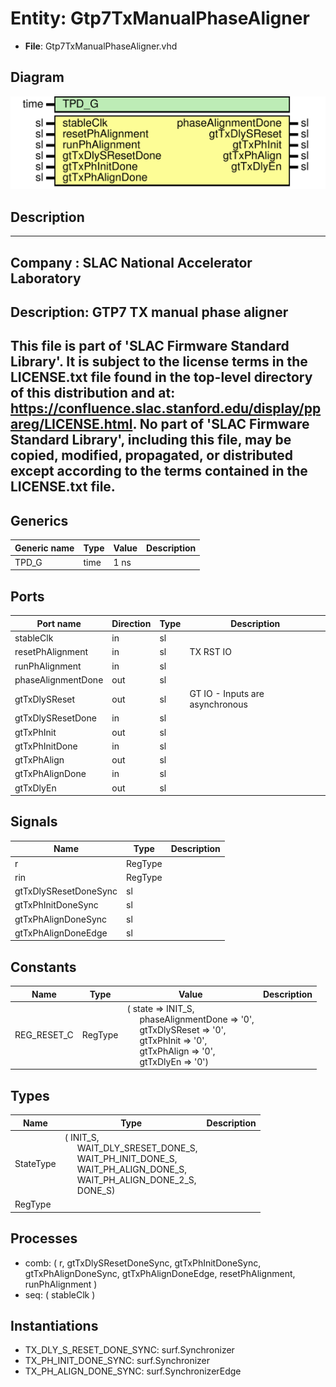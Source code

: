 # Entity: Gtp7TxManualPhaseAligner

- **File**: Gtp7TxManualPhaseAligner.vhd
## Diagram

![Diagram](Gtp7TxManualPhaseAligner.svg "Diagram")
## Description

-----------------------------------------------------------------------------
 Company    : SLAC National Accelerator Laboratory
-----------------------------------------------------------------------------
 Description: GTP7 TX manual phase aligner
-----------------------------------------------------------------------------
 This file is part of 'SLAC Firmware Standard Library'.
 It is subject to the license terms in the LICENSE.txt file found in the
 top-level directory of this distribution and at:
    https://confluence.slac.stanford.edu/display/ppareg/LICENSE.html.
 No part of 'SLAC Firmware Standard Library', including this file,
 may be copied, modified, propagated, or distributed except according to
 the terms contained in the LICENSE.txt file.
-----------------------------------------------------------------------------
## Generics

| Generic name | Type | Value | Description |
| ------------ | ---- | ----- | ----------- |
| TPD_G        | time | 1 ns  |             |
## Ports

| Port name          | Direction | Type | Description                     |
| ------------------ | --------- | ---- | ------------------------------- |
| stableClk          | in        | sl   |                                 |
| resetPhAlignment   | in        | sl   | TX RST IO                       |
| runPhAlignment     | in        | sl   |                                 |
| phaseAlignmentDone | out       | sl   |                                 |
| gtTxDlySReset      | out       | sl   | GT IO - Inputs are asynchronous |
| gtTxDlySResetDone  | in        | sl   |                                 |
| gtTxPhInit         | out       | sl   |                                 |
| gtTxPhInitDone     | in        | sl   |                                 |
| gtTxPhAlign        | out       | sl   |                                 |
| gtTxPhAlignDone    | in        | sl   |                                 |
| gtTxDlyEn          | out       | sl   |                                 |
## Signals

| Name                  | Type    | Description |
| --------------------- | ------- | ----------- |
| r                     | RegType |             |
|  rin                  | RegType |             |
| gtTxDlySResetDoneSync | sl      |             |
| gtTxPhInitDoneSync    | sl      |             |
| gtTxPhAlignDoneSync   | sl      |             |
| gtTxPhAlignDoneEdge   | sl      |             |
## Constants

| Name        | Type    | Value                                                                                                                                                                                                                                                                                                                                                                                           | Description |
| ----------- | ------- | ----------------------------------------------------------------------------------------------------------------------------------------------------------------------------------------------------------------------------------------------------------------------------------------------------------------------------------------------------------------------------------------------- | ----------- |
| REG_RESET_C | RegType |  (       state              => INIT_S,<br><span style="padding-left:20px">       phaseAlignmentDone => '0',<br><span style="padding-left:20px">       gtTxDlySReset      => '0',<br><span style="padding-left:20px">       gtTxPhInit         => '0',<br><span style="padding-left:20px">       gtTxPhAlign        => '0',<br><span style="padding-left:20px">       gtTxDlyEn          => '0') |             |
## Types

| Name      | Type                                                                                                                                                                                                                                                                                              | Description |
| --------- | ------------------------------------------------------------------------------------------------------------------------------------------------------------------------------------------------------------------------------------------------------------------------------------------------- | ----------- |
| StateType | ( INIT_S,<br><span style="padding-left:20px"> WAIT_DLY_SRESET_DONE_S,<br><span style="padding-left:20px"> WAIT_PH_INIT_DONE_S,<br><span style="padding-left:20px"> WAIT_PH_ALIGN_DONE_S,<br><span style="padding-left:20px"> WAIT_PH_ALIGN_DONE_2_S,<br><span style="padding-left:20px"> DONE_S)  |             |
| RegType   |                                                                                                                                                                                                                                                                                                   |             |
## Processes
- comb: ( r, gtTxDlySResetDoneSync, gtTxPhInitDoneSync, gtTxPhAlignDoneSync, gtTxPhAlignDoneEdge,
                   resetPhAlignment, runPhAlignment )
- seq: ( stableClk )
## Instantiations

- TX_DLY_S_RESET_DONE_SYNC: surf.Synchronizer
- TX_PH_INIT_DONE_SYNC: surf.Synchronizer
- TX_PH_ALIGN_DONE_SYNC: surf.SynchronizerEdge
